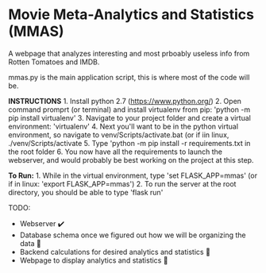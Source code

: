 
# Movie Meta-Analytics and Statistics (MMAS)

A webpage that analyzes interesting and most prboably useless info from Rotten Tomatoes and IMDB.

mmas.py is the main application script, this is where most of the code will be.

**INSTRUCTIONS**
	1. Install python 2.7 (https://www.python.org/)
	2. Open command promprt (or terminal) and install virtualenv from pip: 'python -m pip install virtualenv'
	3. Navigate to your project folder and create a virtual environment: 'virtualenv'
	4. Next you'll want to be in the python virtual environment, so navigate to venv/Scripts/activate.bat (or if iin linux, ./venv/Scripts/activate
	5. Type 'python -m pip install -r requirements.txt in the root folder
	6. You now have all the requirements to launch the webserver, and would probably be best working on the project at this step.
	
	
**To Run:**
	1. While in the virtual environment, type 'set FLASK_APP=mmas' (or if in linux: 'export FLASK_APP=mmas')
	2. To run the server at the root directory, you should be able to type 'flask run'

TODO:

 - Webserver  :heavy_check_mark:
 - Database schema once we figured out how we will be organizing the data :construction:
 - Backend calculations for desired analytics and statistics :construction:
 - Webpage to display analytics and statistics :construction:

